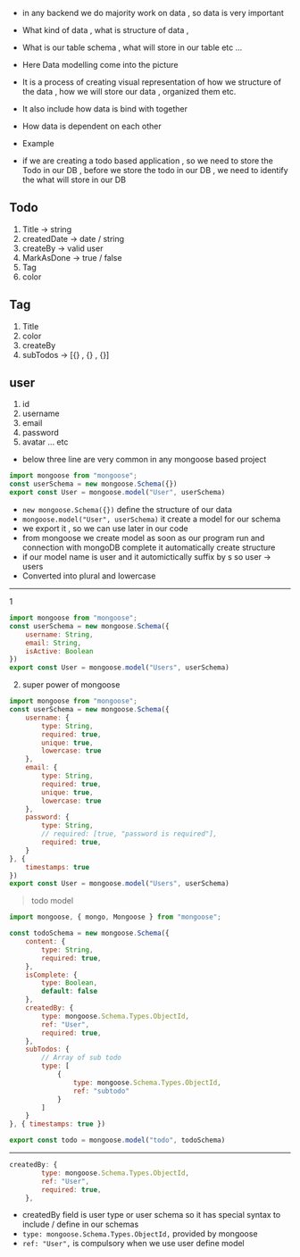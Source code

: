 - in any backend we do majority work on data , so data is very important
- What kind of data , what is structure of data , 
- What is our table schema , what will store in our table etc ... 
- Here Data modelling come into the picture
- It is a process of creating visual representation of how we structure of the data , how we will store our data ,  organized them etc.
- It also include how data is bind with together
- How data is dependent on each other

- Example
- if we are creating a todo based application , so we need to store the Todo in our DB , before we store the todo in our DB , we need to identify the what will store in our DB 
## Todo 

1. Title -> string
2. createdDate -> date / string 
3. createBy -> valid user
4. MarkAsDone -> true / false
5. Tag 
6. color


## Tag

1. Title
2. color
3. createBy
4. subTodos -> [{} , {} , {}]


## user

1. id
2. username
3. email
4. password
5. avatar
... etc

- below three line are very common in any mongoose based project

```js
import mongoose from "mongoose";
const userSchema = new mongoose.Schema({})
export const User = mongoose.model("User", userSchema)
```
- `new mongoose.Schema({})` define the structure of our data
- `mongoose.model("User", userSchema)` it create a model for our schema 
- we export it , so we can use later in our code
- from mongoose we create model as soon as our program run and connection with mongoDB complete it automatically create structure 
- if our model name is user and it automictically suffix by s so user -> users
- Converted into plural and lowercase


----
1
```js
import mongoose from "mongoose";
const userSchema = new mongoose.Schema({
    username: String,
    email: String,
    isActive: Boolean
})
export const User = mongoose.model("Users", userSchema)
```
2. super power of mongoose

```js
import mongoose from "mongoose";
const userSchema = new mongoose.Schema({
    username: {
        type: String,
        required: true,
        unique: true,
        lowercase: true
    },
    email: {
        type: String,
        required: true,
        unique: true,
        lowercase: true
    },
    password: {
        type: String,
        // required: [true, "password is required"],
        required: true,
    }
}, {
    timestamps: true
})
export const User = mongoose.model("Users", userSchema)
```

> todo model
```js
import mongoose, { mongo, Mongoose } from "mongoose";

const todoSchema = new mongoose.Schema({
    content: {
        type: String,
        required: true,
    },
    isComplete: {
        type: Boolean,
        default: false
    },
    createdBy: {
        type: mongoose.Schema.Types.ObjectId,
        ref: "User",
        required: true,
    },
    subTodos: {
        // Array of sub todo
        type: [
            {
                type: mongoose.Schema.Types.ObjectId,
                ref: "subtodo"
            }
        ]
    }
}, { timestamps: true })

export const todo = mongoose.model("todo", todoSchema)
```

---

```js
createdBy: {
        type: mongoose.Schema.Types.ObjectId,
        ref: "User",
        required: true,
    },
```
- createdBy field is user type or user schema so it has special syntax to include / define in our schemas
- `type: mongoose.Schema.Types.ObjectId,`  provided by mongoose 
- `ref: "User",` is compulsory when we use user define model 
